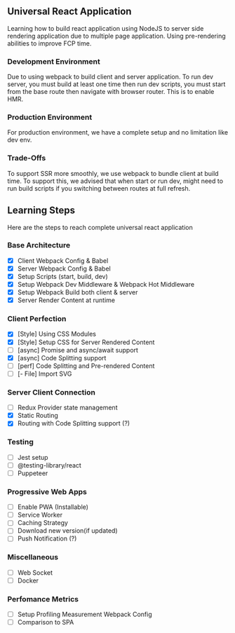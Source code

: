 ## Universal React Application

Learning how to build react application using NodeJS to server side rendering application due to multiple page application. Using pre-rendering abilities to improve FCP time.

### Development Environment

Due to using webpack to build client and server application. To run dev server, you must build at least one time then run dev scripts, you must start from the base route then navigate with browser router. This is to enable HMR.

### Production Environment

For production environment, we have a complete setup and no limitation like dev env.

### Trade-Offs

To support SSR more smoothly, we use webpack to bundle client at build time. To support this, we advised that when start or run dev, might need to run build scripts if you switching between routes at full refresh.

## Learning Steps

Here are the steps to reach complete universal react application

### Base Architecture

- [x] Client Webpack Config & Babel
- [x] Server Webpack Config & Babel
- [x] Setup Scripts (start, build, dev)
- [x] Setup Webpack Dev Middleware & Webpack Hot Middleware
- [x] Setup Webpack Build both client & server
- [x] Server Render Content at runtime

### Client Perfection

- [x] [Style] Using CSS Modules
- [x] [Style] Setup CSS for Server Rendered Content
- [ ] [async] Promise and async/await support
- [x] [async] Code Splitting support
- [ ] [perf] Code Splitting and Pre-rendered Content
- [ ] [- File] Import SVG

### Server Client Connection

- [ ] Redux Provider state management
- [x] Static Routing
- [x] Routing with Code Splitting support (?)

### Testing

- [ ] Jest setup
- [ ] @testing-library/react
- [ ] Puppeteer

### Progressive Web Apps

- [ ] Enable PWA (Installable)
- [ ] Service Worker
- [ ] Caching Strategy
- [ ] Download new version(if updated)
- [ ] Push Notification (?)

### Miscellaneous

- [ ] Web Socket
- [ ] Docker

### Perfomance Metrics

- [ ] Setup Profiling Measurement Webpack Config
- [ ] Comparison to SPA

